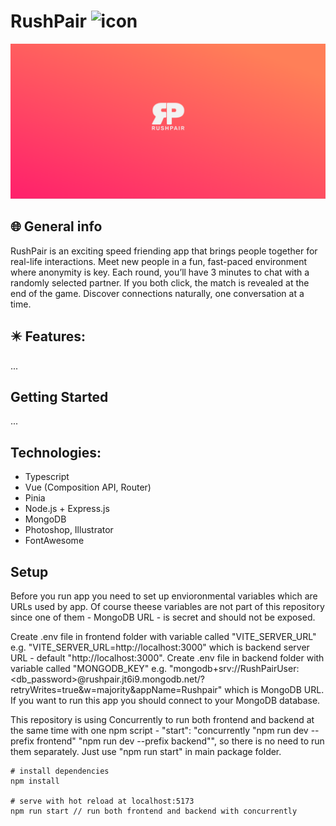 
# RushPair <img src="https://raw.githubusercontent.com/kvvasuu/rush-pair/main/frontend/public/favicon.ico" alt="icon" width="24"/>

![App demo](https://raw.githubusercontent.com/kvvasuu/rush-pair/main/demo.png "App demo")

## :globe_with_meridians: General info

RushPair is an exciting speed friending app that brings people together for real-life interactions. Meet new people in a fun, fast-paced environment where anonymity is key. Each round, you’ll have 3 minutes to chat with a randomly selected partner. If you both click, the match is revealed at the end of the game. Discover connections naturally, one conversation at a time.

## :eight_pointed_black_star: Features:

...

## Getting Started

...

## Technologies:

- Typescript
- Vue (Composition API, Router)
- Pinia
- Node.js + Express.js
- MongoDB
- Photoshop, Illustrator
- FontAwesome

## Setup

Before you run app you need to set up envioronmental variables which are URLs used by app. Of course theese variables are not part of this repository since one of them - MongoDB URL - is secret and should not be exposed.

Create .env file in frontend folder with variable called "VITE_SERVER_URL" e.g. "VITE_SERVER_URL=http://localhost:3000" which is backend server URL - default "http://localhost:3000".
Create .env file in backend folder with variable called "MONGODB_KEY" e.g. "mongodb+srv://RushPairUser:<db_password>@rushpair.jt6i9.mongodb.net/?retryWrites=true&w=majority&appName=Rushpair" which is MongoDB URL. If you want to run this app you should connect to your MongoDB database.

This repository is using Concurrently to run both frontend and backend at the same time with one npm script - "start": "concurrently \"npm run dev --prefix frontend\" \"npm run dev --prefix backend\"", so there is no need to run them separately. Just use "npm run start" in main package folder.

```
# install dependencies
npm install

# serve with hot reload at localhost:5173
npm run start // run both frontend and backend with concurrently 
```
